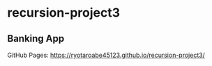 # recursion-project3
## Banking App
GitHub Pages: https://ryotaroabe45123.github.io/recursion-project3/
